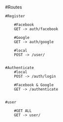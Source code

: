 #Routes

    #Register

        #Facebook
        GET -> auth/facebook

        #Google
        GET -> auth/google

        #local
        POST -> /user/


    #Authenticate
        #local
        POST -> /auth/login

        #Facebook & Google
        GET -> /authenticate


    #user

        #GET ALL
        GET -> user/


